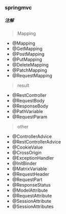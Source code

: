 ### springmvc 
##### 注解
> Mapping
* @Mapping
* @GetMapping
* @PostMapping
* @PutMapping
* @DeleteMapping
* @PatchMapping
* @RequestMapping

> result
* @RestController
* @RequestBody
* @ResponseBody
* @PathVariable
* @RequestParam

> other
* @ControllerAdvice
* @RestControllerAdvice
* @CookieValue
* @CrossOrigin
* @ExceptionHandler
* @InitBinder
* @MatrixVariable
* @RequestHeader
* @RequestPart
* @ResponseStatus
* @ModelAttribute
* @RequestAttribute
* @SessionAttribute
* @SessionAttributes